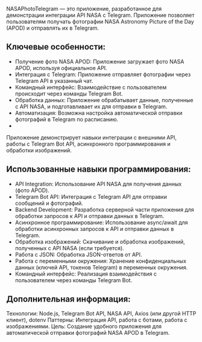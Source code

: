 NASAPhotoTelegram — это приложение, разработанное для демонстрации интеграции API NASA с Telegram. 
Приложение позволяет пользователям получать фотографии NASA Astronomy Picture of the Day (APOD) и отправлять их в Telegram. 

## Ключевые особенности:

- Получение фото NASA APOD: Приложение загружает фото NASA APOD, используя официальное API.
- Интеграция с Telegram: Приложение отправляет фотографии через Telegram API в указанный чат.
- Командный интерфейс: Взаимодействие с пользователем происходит через команды Telegram Bot.
- Обработка данных: Приложение обрабатывает данные, полученные с API NASA, и подготавливает их для отправки в Telegram.
- Автоматизация: Возможна настройка автоматической отправки фотографий в Telegram по расписанию.
- 
Приложение демонстрирует навыки интеграции с внешними API, работы с Telegram Bot API, асинхронного программирования и обработки изображений.

## Использованные навыки программирования:

-  API Integration: Использование API NASA для получения данных (фото APOD).
-  Telegram Bot API: Интеграция с Telegram API для отправки сообщений и фотографий.
- Backend Development: Разработка серверной части приложения для обработки запросов к API и отправки данных в Telegram.
- Асинхронное программирование: Использование async/await для обработки асинхронных запросов к API и отправки данных в Telegram.
- Обработка изображений: Скачивание и обработка изображений, полученных с API NASA (если требуется).
- Работа с JSON: Обработка JSON-ответов от API.
- Работа с переменными окружения: Хранение конфиденциальных данных (ключей API, токенов Telegram) в переменных окружения.
- Командный интерфейс: Реализация взаимодействия с пользователем через команды Telegram Bot.

## Дополнительная информация:

Технологии: Node.js, Telegram Bot API, NASA API, Axios (или другой HTTP клиент), dotenv
Паттерны: Интеграция API, работа с ботами, работа с изображениями.
Цель: Создание удобного приложения для автоматической отправки фотографий NASA APOD в Telegram.


